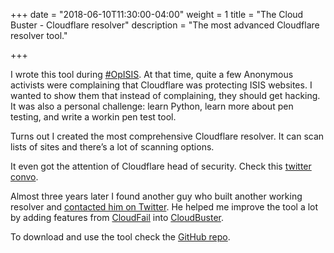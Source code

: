 +++
date = "2018-06-10T11:30:00-04:00"
weight = 1
title = "The Cloud Buster - Cloudflare resolver"
description = "The most advanced Cloudflare resolver tool."

+++

I wrote this tool during [#OpISIS](https://anoninsiders.cyberguerrilla.org/opisis-a-message-from-anonymous-and-friends-3143/index.html). At that time, quite a few Anonymous activists were complaining that Cloudflare was protecting ISIS websites. I wanted to show them that instead of complaining, they should get hacking. It was also a personal challenge: learn Python, learn more about pen testing, and write a workin pen test tool.

Turns out I created the most comprehensive Cloudflare resolver. It can scan lists of sites and there’s a lot of scanning options.

It even got the attention of Cloudflare head of security. Check this [twitter convo](https://twitter.com/sagehack/status/594653451046498307).

Almost three years later I found another guy who built another working resolver and [contacted him on Twitter](https://twitter.com/m0rtem/status/974029129115938816). He helped me improve the tool a lot by adding features from [CloudFail](https://github.com/m0rtem/CloudFail) into [CloudBuster](https://github.com/SageHack/cloud-buster).

To download and use the tool check the [GitHub repo](https://github.com/SageHack/cloud-buster).
